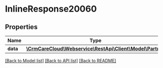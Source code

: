 # InlineResponse20060

## Properties
Name | Type | Description | Notes
------------ | ------------- | ------------- | -------------
**data** | [**\CrmCareCloud\Webservice\RestApi\Client\Model\Partner**](Partner.md) |  | [optional] 

[[Back to Model list]](../../README.md#documentation-for-models) [[Back to API list]](../../README.md#documentation-for-api-endpoints) [[Back to README]](../../README.md)

